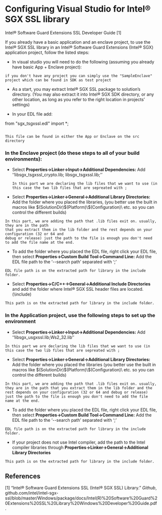 
# Configuring Visual Studio for Intel® SGX SSL library

  

Intel® Software Guard Extensions SSL Developer Guide [1]

  

If you already have a basic application and an enclave project, to use the Intel® SGX SSL library in an Intel® Software Guard Extensions (Intel® SGX) application project, follow the listed steps:

  

- In visual studio you will need to do the following (assuming you already have basic App + Enclave project):

```
if you don't have any project you can simply use the "SampleEnclave" project which can be found in SDK as test project
``` 

- As a start, you may extract Intel® SGX SSL package to solution’s directory. (You may also extract it into Intel® SGX SDK directory, or any other location, as long as you refer to the right location in projects’ settings)


- In your EDL file add:

from "sgx_tsgxssl.edl" import *;

```

This file can be found in either the App or Enclave on the src directory

```


### In the **Enclave** project (do these steps to all of your build environments):

  

- Select **Properties->Linker->Input->Additional Dependencies:**
Add ‘‘libsgx_tsgxssl_crypto.lib; libsgx_tsgxssl.lib;’’

	```
	In this part we are declaring the lib files that we want to use (in this case the two lib files that are sepreated with ;
	```

- Select **Properties->Linker->General->Additional Library Directories:**
Add the folder where you placed the libraries, (you better use the built in macros like \$(SolutionDir)\$(Platform)\\$(Configuration)\ etc. so you can control the different builds)

```
In this part, we are adding the path that .lib files exit on. usually, they are in the path
that you extract them in the lib folder and the rest depends on your configuration (32 or 64 and
debug or release) just the path to the file is enough you don't need to add the file name at the end.
```

- To add the folder where you placed the EDL file, right click your EDL file, then select **Properties->Custom Build Tool->Command Line:**
Add the EDL file path to the ‘--search path’ separated with ‘;’

```
EDL file path is on the extracted path for library in the include folder.
```
  - Select **Properties->C/C++->General->Additional Include Directories** and add the folder where Intel® SGX SSL header files are located. (<path  to  the  package>\include)
```
This path is on the extracted path for library in the include folder.
```

  
  
  

### In the **Application** project, use the following steps to set up the environment

  

- Select **Properties->Linker->Input->Additional Dependencies:** Add ‘‘libsgx_usgxssl.lib;Ws2_32.lib’’

```
In this part we are declaring the lib files that we want to use (in this case the two lib files that are sepreated with ;
```

- Select **Properties->Linker->General->Additional Library Directories:** Add the folder where you placed the libraries (you better use the built in macros like \$(SolutionDir)\$(Platform)\\$(Configuration)\ etc. so you can control the different builds)

```
In this part, we are adding the path that .lib files exit on. usually, they are in the path that you extract them in the lib folder and the rest depends on your configuration (32 or 64 and debug or release) just the path to the file is enough you don't need to add the file name at the end.
```

- To add the folder where you placed the EDL file, right click your EDL file, then select **Properties->Custom Build Tool->Command Line:**
Add the EDL file path to the ‘--search path’ separated with ‘;’

```
EDL file path is on the extracted path for library in the include folder.
```

 
- If your project does not use Intel compiler, add the path to the Intel compiler libraries through **Properties->Linker->General->Additional Library Directories**

```
This path is on the extracted path for library in the include folder.
```

  

## References

[1] “Intel® Software Guard Extensions SSL (Intel® SGX SSL) Library.” _Github_, github.com/intel/intel-sgx-ssl/blob/master/Windows/package/docs/Intel(R)%20Software%20Guard%20Extensions%20SSL%20Library%20Windows%20Developer%20Guide.pdf.
